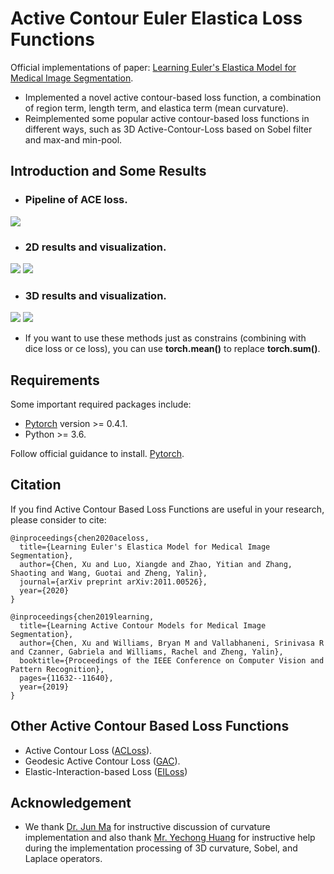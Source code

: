 # Active Contour Euler Elastica Loss Functions
Official implementations of paper: [Learning Euler's Elastica Model for Medical Image Segmentation](https://arxiv.org/pdf/2011.00526.pdf).
* Implemented a novel active contour-based loss function, a combination of region term, length term, and elastica term (mean curvature).
* Reimplemented some popular active contour-based loss functions in different ways, such as 3D Active-Contour-Loss based on Sobel filter and max-and min-pool.

## Introduction and Some Results
* ### **Pipeline of ACE loss**.
![](https://github.com/Luoxd1996/Active_Contour_Euler_Elastica_Loss/blob/main/ACELoss_pipeline.png) 
* ### **2D results and visualization**.
![](https://github.com/Luoxd1996/Active_Contour_Euler_Elastica_Loss/blob/main/table1.png) 
![](https://github.com/Luoxd1996/Active_Contour_Euler_Elastica_Loss/blob/main/figure1.png) 
* ### **3D results and visualization**.
![](https://github.com/Luoxd1996/Active_Contour_Euler_Elastica_Loss/blob/main/table2.png) 
![](https://github.com/Luoxd1996/Active_Contour_Euler_Elastica_Loss/blob/main/figure2.png) 

* If you want to use these methods just as constrains (combining with dice loss or ce loss), you can use **torch.mean()** to replace **torch.sum()**.

## Requirements
Some important required packages include:
* [Pytorch][torch_link] version >= 0.4.1.
* Python  >= 3.6.

Follow official guidance to install. [Pytorch][torch_link].

[torch_link]:https://pytorch.org/

## Citation
If you find Active Contour Based Loss Functions are useful in your research, please consider to cite:

	@inproceedings{chen2020aceloss,
	  title={Learning Euler's Elastica Model for Medical Image Segmentation},
	  author={Chen, Xu and Luo, Xiangde and Zhao, Yitian and Zhang, Shaoting and Wang, Guotai and Zheng, Yalin},
	  journal={arXiv preprint arXiv:2011.00526},
	  year={2020}
	}

	@inproceedings{chen2019learning,
	  title={Learning Active Contour Models for Medical Image Segmentation},
	  author={Chen, Xu and Williams, Bryan M and Vallabhaneni, Srinivasa R and Czanner, Gabriela and Williams, Rachel and Zheng, Yalin},
	  booktitle={Proceedings of the IEEE Conference on Computer Vision and Pattern Recognition},
	  pages={11632--11640},
	  year={2019}
	}

## Other Active Contour Based Loss Functions
* Active Contour Loss ([ACLoss](https://github.com/xuuuuuuchen/Active-Contour-Loss)).
* Geodesic Active Contour Loss ([GAC](https://ieeexplore.ieee.org/document/9187860)).
* Elastic-Interaction-based Loss ([EILoss](https://github.com/charrywhite/elastic_interaction_based_loss))

## Acknowledgement
* We thank [Dr. Jun Ma](https://github.com/JunMa11) for instructive discussion of curvature implementation and also thank [Mr. Yechong Huang](https://github.com/huohuayuzhong) for instructive help during the implementation processing of 3D curvature, Sobel, and  Laplace operators.
